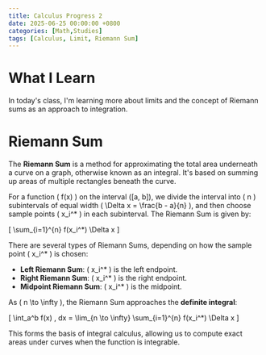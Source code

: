 ```yaml
---
title: Calculus Progress 2
date: 2025-06-25 00:00:00 +0800
categories: [Math,Studies]
tags: [Calculus, Limit, Riemann Sum]
---
```


# What I Learn
In today's class, I'm learning more about limits and the concept of Riemann sums as an approach to integration.

# Riemann Sum
The **Riemann Sum** is a method for approximating the total area underneath a curve on a graph, otherwise known as an integral. It's based on summing up areas of multiple rectangles beneath the curve.

For a function \( f(x) \) on the interval \([a, b]\), we divide the interval into \( n \) subintervals of equal width \( \Delta x = \frac{b - a}{n} \), and then choose sample points \( x_i^* \) in each subinterval. The Riemann Sum is given by:

\[
\sum_{i=1}^{n} f(x_i^*) \Delta x
\]

There are several types of Riemann Sums, depending on how the sample point \( x_i^* \) is chosen:
- **Left Riemann Sum**: \( x_i^* \) is the left endpoint.
- **Right Riemann Sum**: \( x_i^* \) is the right endpoint.
- **Midpoint Riemann Sum**: \( x_i^* \) is the midpoint.

As \( n \to \infty \), the Riemann Sum approaches the **definite integral**:

\[
\int_a^b f(x) \, dx = \lim_{n \to \infty} \sum_{i=1}^{n} f(x_i^*) \Delta x
\]

This forms the basis of integral calculus, allowing us to compute exact areas under curves when the function is integrable.
